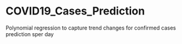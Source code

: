 # COVID19_Cases_Prediction
Polynomial regression to capture trend changes for confirmed cases prediction sper day
